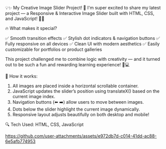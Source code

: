 💡✨ My Creative Image Slider Project! 🚀
I'm super excited to share my latest project — a Responsive & Interactive Image Slider built with HTML, CSS, and JavaScript! 
🎨🧠

🔥 What makes it special?

✅ Smooth transition effects
✅ Stylish dot indicators & navigation buttons
✅ Fully responsive on all devices
✅ Clean UI with modern aesthetics
✅ Easily customizable for portfolios or product galleries

This project challenged me to combine logic with creativity — and it turned out to be such a fun and rewarding learning experience! 💪💻

🌈 How it works:
1. All images are placed inside a horizontal scrollable container.
2. JavaScript updates the slider’s position using translateX() based on the current image index.
3. Navigation buttons (⬅️ ➡️) allow users to move between images.
4. Dots below the slider highlight the current image dynamically.
5. Responsive layout adjusts beautifully on both desktop and mobile!

🔍 Tech Used:
HTML, CSS, JavaScript

https://github.com/user-attachments/assets/e972db7d-c014-41dd-ac88-6e5afb774953
